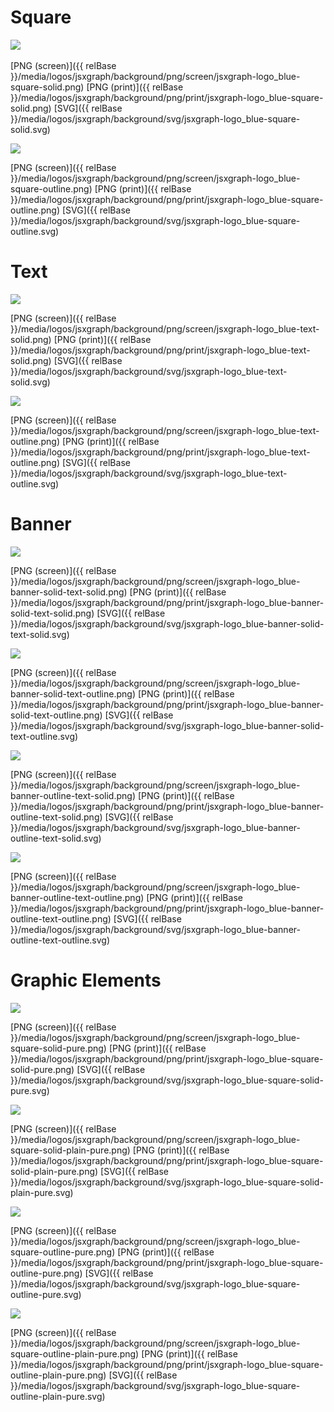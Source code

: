 # Square

<img src="{{ relBase }}/media/logos/jsxgraph/background/png/screen/jsxgraph-logo_blue-square-solid.png" class="w-10 w-10-over-lg">&nbsp;&nbsp;&nbsp;&nbsp;&nbsp;

[PNG (screen)]({{ relBase }}/media/logos/jsxgraph/background/png/screen/jsxgraph-logo_blue-square-solid.png)
[PNG (print)]({{ relBase }}/media/logos/jsxgraph/background/png/print/jsxgraph-logo_blue-square-solid.png)
[SVG]({{ relBase }}/media/logos/jsxgraph/background/svg/jsxgraph-logo_blue-square-solid.svg)

<img src="{{ relBase }}/media/logos/jsxgraph/background/png/screen/jsxgraph-logo_blue-square-outline.png" class="w-10 w-10-over-lg">

[PNG (screen)]({{ relBase }}/media/logos/jsxgraph/background/png/screen/jsxgraph-logo_blue-square-outline.png)
[PNG (print)]({{ relBase }}/media/logos/jsxgraph/background/png/print/jsxgraph-logo_blue-square-outline.png)
[SVG]({{ relBase }}/media/logos/jsxgraph/background/svg/jsxgraph-logo_blue-square-outline.svg)

# Text

<img src="{{ relBase }}/media/logos/jsxgraph/background/png/screen/jsxgraph-logo_blue-text-solid.png" class="w-30 w-25-over-lg">

[PNG (screen)]({{ relBase }}/media/logos/jsxgraph/background/png/screen/jsxgraph-logo_blue-text-solid.png)
[PNG (print)]({{ relBase }}/media/logos/jsxgraph/background/png/print/jsxgraph-logo_blue-text-solid.png)
[SVG]({{ relBase }}/media/logos/jsxgraph/background/svg/jsxgraph-logo_blue-text-solid.svg)

<img src="{{ relBase }}/media/logos/jsxgraph/background/png/screen/jsxgraph-logo_blue-text-outline.png" class="w-30 w-25-over-lg">

[PNG (screen)]({{ relBase }}/media/logos/jsxgraph/background/png/screen/jsxgraph-logo_blue-text-outline.png)
[PNG (print)]({{ relBase }}/media/logos/jsxgraph/background/png/print/jsxgraph-logo_blue-text-outline.png)
[SVG]({{ relBase }}/media/logos/jsxgraph/background/svg/jsxgraph-logo_blue-text-outline.svg)

# Banner


<img src="{{ relBase }}/media/logos/jsxgraph/background/png/screen/jsxgraph-logo_blue-banner-solid-text-solid.png" class="w-30 w-25-over-lg">

[PNG (screen)]({{ relBase }}/media/logos/jsxgraph/background/png/screen/jsxgraph-logo_blue-banner-solid-text-solid.png)
[PNG (print)]({{ relBase }}/media/logos/jsxgraph/background/png/print/jsxgraph-logo_blue-banner-solid-text-solid.png)
[SVG]({{ relBase }}/media/logos/jsxgraph/background/svg/jsxgraph-logo_blue-banner-solid-text-solid.svg)

<img src="{{ relBase }}/media/logos/jsxgraph/background/png/screen/jsxgraph-logo_blue-banner-solid-text-outline.png" class="w-30 w-25-over-lg">

[PNG (screen)]({{ relBase }}/media/logos/jsxgraph/background/png/screen/jsxgraph-logo_blue-banner-solid-text-outline.png)
[PNG (print)]({{ relBase }}/media/logos/jsxgraph/background/png/print/jsxgraph-logo_blue-banner-solid-text-outline.png)
[SVG]({{ relBase }}/media/logos/jsxgraph/background/svg/jsxgraph-logo_blue-banner-solid-text-outline.svg)

<img src="{{ relBase }}/media/logos/jsxgraph/background/png/screen/jsxgraph-logo_blue-banner-outline-text-solid.png" class="w-30 w-25-over-lg">

[PNG (screen)]({{ relBase }}/media/logos/jsxgraph/background/png/screen/jsxgraph-logo_blue-banner-outline-text-solid.png)
[PNG (print)]({{ relBase }}/media/logos/jsxgraph/background/png/print/jsxgraph-logo_blue-banner-outline-text-solid.png)
[SVG]({{ relBase }}/media/logos/jsxgraph/background/svg/jsxgraph-logo_blue-banner-outline-text-solid.svg)  

<img src="{{ relBase }}/media/logos/jsxgraph/background/png/screen/jsxgraph-logo_blue-banner-outline-text-outline.png" class="w-30 w-25-over-lg">

[PNG (screen)]({{ relBase }}/media/logos/jsxgraph/background/png/screen/jsxgraph-logo_blue-banner-outline-text-outline.png)
[PNG (print)]({{ relBase }}/media/logos/jsxgraph/background/png/print/jsxgraph-logo_blue-banner-outline-text-outline.png)
[SVG]({{ relBase }}/media/logos/jsxgraph/background/svg/jsxgraph-logo_blue-banner-outline-text-outline.svg)

# Graphic Elements

<img src="{{ relBase }}/media/logos/jsxgraph/background/png/screen/jsxgraph-logo_blue-square-solid-pure.png" class="w-10 w-10-over-lg">

[PNG (screen)]({{ relBase }}/media/logos/jsxgraph/background/png/screen/jsxgraph-logo_blue-square-solid-pure.png)
[PNG (print)]({{ relBase }}/media/logos/jsxgraph/background/png/print/jsxgraph-logo_blue-square-solid-pure.png)
[SVG]({{ relBase }}/media/logos/jsxgraph/background/svg/jsxgraph-logo_blue-square-solid-pure.svg)

<img src="{{ relBase }}/media/logos/jsxgraph/background/png/screen/jsxgraph-logo_blue-square-solid-plain-pure.png" class="w-10 w-10-over-lg">

[PNG (screen)]({{ relBase }}/media/logos/jsxgraph/background/png/screen/jsxgraph-logo_blue-square-solid-plain-pure.png)
[PNG (print)]({{ relBase }}/media/logos/jsxgraph/background/png/print/jsxgraph-logo_blue-square-solid-plain-pure.png)
[SVG]({{ relBase }}/media/logos/jsxgraph/background/svg/jsxgraph-logo_blue-square-solid-plain-pure.svg)

<img src="{{ relBase }}/media/logos/jsxgraph/background/png/screen/jsxgraph-logo_blue-square-outline-pure.png" class="w-10 w-10-over-lg">

[PNG (screen)]({{ relBase }}/media/logos/jsxgraph/background/png/screen/jsxgraph-logo_blue-square-outline-pure.png)
[PNG (print)]({{ relBase }}/media/logos/jsxgraph/background/png/print/jsxgraph-logo_blue-square-outline-pure.png)
[SVG]({{ relBase }}/media/logos/jsxgraph/background/svg/jsxgraph-logo_blue-square-outline-pure.svg)

<img src="{{ relBase }}/media/logos/jsxgraph/background/png/screen/jsxgraph-logo_blue-square-outline-plain-pure.png" class="w-10 w-10-over-lg">

[PNG (screen)]({{ relBase }}/media/logos/jsxgraph/background/png/screen/jsxgraph-logo_blue-square-outline-plain-pure.png)
[PNG (print)]({{ relBase }}/media/logos/jsxgraph/background/png/print/jsxgraph-logo_blue-square-outline-plain-pure.png)
[SVG]({{ relBase }}/media/logos/jsxgraph/background/svg/jsxgraph-logo_blue-square-outline-plain-pure.svg)
